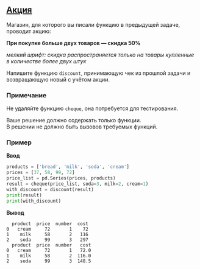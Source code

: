 ## [Акция](../../../solutions/6.2/62_d.py)

Магазин, для которого вы писали функцию в предыдущей задаче, проводит акцию:

__При покупке больше двух товаров — скидка 50%__

_мелкий шрифт: скидка распространяется только на товары купленные в количестве более двух штук_

Напишите функцию `discount`, принимающую чек из прошлой задачи и возвращающую новый с учётом акции.

### Примечание

Не удаляйте функцию `cheque`, она потребуется для тестирования.

Ваше решение должно содержать только функции.\
В решении не должно быть вызовов требуемых функций.

### Пример

__Ввод__
```python
products = ['bread', 'milk', 'soda', 'cream']
prices = [37, 58, 99, 72]
price_list = pd.Series(prices, products)
result = cheque(price_list, soda=3, milk=2, cream=1)
with_discount = discount(result)
print(result)
print(with_discount)
```

__Вывод__
```plaintext
  product  price  number  cost
0   cream     72       1    72
1    milk     58       2   116
2    soda     99       3   297
  product  price  number   cost
0   cream     72       1   72.0
1    milk     58       2  116.0
2    soda     99       3  148.5
```